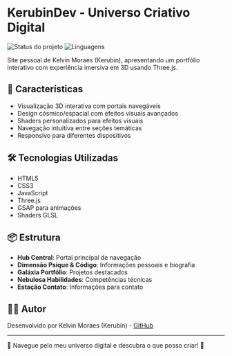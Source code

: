 # KerubinDev - Universo Criativo Digital

![Status do projeto](https://img.shields.io/badge/Status-Em%20Desenvolvimento-brightgreen)
![Linguagens](https://img.shields.io/badge/Tecnologias-HTML%20CSS%20JS%20Three.js-blue)

Site pessoal de Kelvin Moraes (Kerubin), apresentando um portfólio interativo com experiência imersiva em 3D usando Three.js.

## 🚀 Características

- Visualização 3D interativa com portais navegáveis
- Design cósmico/espacial com efeitos visuais avançados
- Shaders personalizados para efeitos visuais
- Navegação intuitiva entre seções temáticas
- Responsivo para diferentes dispositivos

## 🛠️ Tecnologias Utilizadas

- HTML5
- CSS3
- JavaScript
- Three.js
- GSAP para animações
- Shaders GLSL

## 📦 Estrutura 

- **Hub Central**: Portal principal de navegação
- **Dimensão Psique & Código**: Informações pessoais e biografia
- **Galáxia Portfólio**: Projetos destacados
- **Nebulosa Habilidades**: Competências técnicas
- **Estação Contato**: Informações para contato

## 👨‍💻 Autor

Desenvolvido por Kelvin Moraes (Kerubin) - [GitHub](https://github.com/KerubinDev)

---

🌌 Navegue pelo meu universo digital e descubra o que posso criar! 🌌